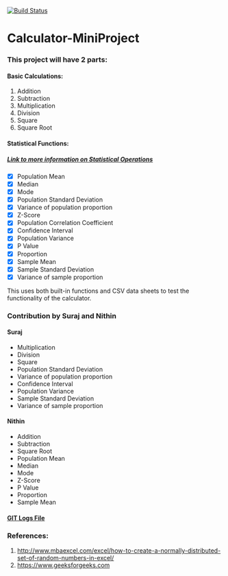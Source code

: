 [![Build Status](https://travis-ci.com/Nithinreddy127/Calculator-MiniProjet.svg?branch=master)](https://travis-ci.com/Nithinreddy127/Calculator-MiniProjet)
# Calculator-MiniProject

### This project will have 2 parts:

#### Basic Calculations:
1. Addition
2. Subtraction
3. Multiplication
4. Division
5. Square
6. Square Root

#### Statistical Functions: 

##### [Link to more information on Statistical Operations](https://github.com/Nithinreddy127/Calculator-MiniProject/edit/master/Contents)

- [x] Population Mean
- [x] Median
- [x] Mode
- [x] Population Standard Deviation
- [x] Variance of population proportion
- [x] Z-Score
- [x] Population Correlation Coefficient
- [x] Confidence Interval
- [x] Population Variance
- [x] P Value
- [x] Proportion
- [x] Sample Mean
- [x] Sample Standard Deviation
- [x] Variance of sample proportion

This uses both built-in functions and CSV data sheets to test the 
functionality of the calculator.

### Contribution by Suraj and Nithin

#### Suraj
- Multiplication
- Division
- Square
- Population Standard Deviation
- Variance of population proportion
- Confidence Interval
- Population Variance
- Sample Standard Deviation
- Variance of sample proportion

#### Nithin
- Addition
- Subtraction
- Square Root
- Population Mean
- Median
- Mode
- Z-Score
- P Value
- Proportion
- Sample Mean

#### [GIT Logs File](https://github.com/Nithinreddy127/Calculator-MiniProject/blob/master/log.csv)


### References:
1. http://www.mbaexcel.com/excel/how-to-create-a-normally-distributed-set-of-random-numbers-in-excel/
2. https://www.geeksforgeeks.com

